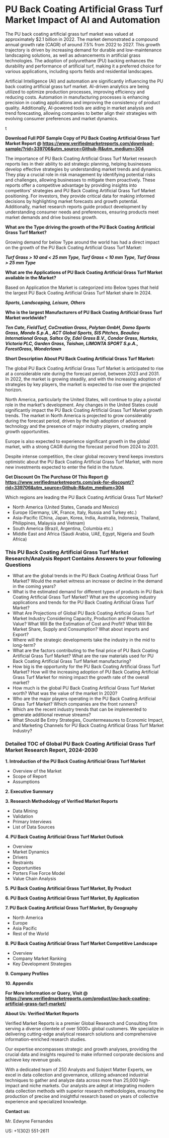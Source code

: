 <meta name="title" content="Global PU Back Coating Artificial Grass Turf Market Impact of AI and Automation"><meta name="description" content="The PU back coating artificial grass turf market was valued at approximately $2.1 billion in 2022. The market demonstrated a compound annual growth rate (CAGR) of arou"><meta name="title" content="PU Back Coating Artificial Grass Turf Market Size, Share, Scope, Trends, Growth, Opportunities, Analysis, Forecast"><h1>PU Back Coating Artificial Grass Turf Market Impact of AI and Automation</h1><p>The PU back coating artificial grass turf market was valued at approximately $2.1 billion in 2022. The market demonstrated a compound annual growth rate (CAGR) of around 7.5% from 2022 to 2027. This growth trajectory is driven by increasing demand for durable and low-maintenance landscaping solutions, as well as advancements in artificial grass technologies. The adoption of polyurethane (PU) backing enhances the durability and performance of artificial turf, making it a preferred choice for various applications, including sports fields and residential landscapes.</p><p>Artificial Intelligence (AI) and automation are significantly influencing the PU back coating artificial grass turf market. AI-driven analytics are being utilized to optimize production processes, improving efficiency and reducing costs. Automation in manufacturing processes is enhancing precision in coating applications and improving the consistency of product quality. Additionally, AI-powered tools are aiding in market analysis and trend forecasting, allowing companies to better align their strategies with evolving consumer preferences and market dynamics.</p>t</p><p id="" class=""><strong>Download Full PDF Sample Copy of PU Back Coating Artificial Grass Turf Market Report @ <a href="https://www.verifiedmarketreports.com/download-sample/?rid=339706&utm_source=Github-R&utm_medium=304" target="_blank">https://www.verifiedmarketreports.com/download-sample/?rid=339706&utm_source=Github-R&utm_medium=304</a></strong></p><p>The importance of&nbsp;PU Back Coating Artificial Grass Turf Market research reports lies in their ability to aid strategic planning, helping businesses develop effective strategies by understanding market trends and dynamics. They play a crucial role in risk management by identifying potential risks and challenges, allowing businesses to mitigate them proactively. These reports offer a competitive advantage by providing insights into competitors' strategies and PU Back Coating Artificial Grass Turf Market positioning. For investors, they provide critical data for making informed decisions by highlighting market forecasts and growth potential. Additionally, market research reports guide product development by understanding consumer needs and preferences, ensuring products meet market demands and drive business growth.</p><p><strong>What are the&nbsp;Type driving the growth of the PU Back Coating Artificial Grass Turf Market?</strong></p><p id="" class="">Growing demand for below Type around the world has had a direct impact on the growth of the PU Back Coating Artificial Grass Turf Market:</p><em><strong>Turf Grass > 10 and < 25 mm Type, Turf Grass < 10 mm Type, Turf Grass > 25 mm Type</strong></em></p><strong>What are the&nbsp;Applications&nbsp;of PU Back Coating Artificial Grass Turf Market available in the Market?</strong></p><p id="" class="">Based on Application the Market is categorized into Below types that held the largest PU Back Coating Artificial Grass Turf Market share In 2024.</p><em><strong>Sports, Landscaping, Leisure, Others</strong></em></p><strong>Who is the largest Manufacturers of PU Back Coating Artificial Grass Turf Market worldwide?</strong></p><p><em><strong>Ten Cate, FieldTurf, CoCreation Grass, Polytan GmbH, Domo Sports Grass, Mondo S.p.A., ACT Global Sports, SIS Pitches, Beaulieu International Group, Saltex Oy, Edel Grass B.V., Condor Grass, Nurteks, Victoria PLC, Garden Grass, Taishan, LIMONTA SPORT S.p.A., ForestGrass, Wonderlawn</strong></em></p><p id="" class=""><strong>Short Description About PU Back Coating Artificial Grass Turf Market:</strong></p><p>The global PU Back Coating Artificial Grass Turf Market is anticipated to rise at a considerable rate during the forecast period, between 2023 and 2031. In 2022, the market is growing steadily, and with the increasing adoption of strategies by key players, the market is expected to rise over the projected horizon.</p><p>North America, particularly the United States, will continue to play a pivotal role in the market's development. Any changes in the United States could significantly impact the PU Back Coating Artificial Grass Turf Market growth trends. The market in North America is projected to grow considerably during the forecast period, driven by the high adoption of advanced technology and the presence of major industry players, creating ample growth opportunities.</p><p>Europe is also expected to experience significant growth in the global market, with a strong CAGR during the forecast period from 2024 to 2031.</p><p>Despite intense competition, the clear global recovery trend keeps investors optimistic about the PU Back Coating Artificial Grass Turf Market, with more new investments expected to enter the field in the future.</p><p id="" class=""><strong>Get Discount On The Purchase Of This Report @ <a href="https://www.verifiedmarketreports.com/ask-for-discount/?rid=339706&utm_source=Github-R&utm_medium=304" target="_blank">https://www.verifiedmarketreports.com/ask-for-discount/?rid=339706&utm_source=Github-R&utm_medium=304</a></strong></p>Which regions are leading the PU Back Coating Artificial Grass Turf Market?</p><ul><li>North America (United States, Canada and Mexico)</li><li>Europe (Germany, UK, France, Italy, Russia and Turkey etc.)</li><li>Asia-Pacific (China, Japan, Korea, India, Australia, Indonesia, Thailand, Philippines, Malaysia and Vietnam)</li><li>South America (Brazil, Argentina, Columbia etc.)</li><li>Middle East and Africa (Saudi Arabia, UAE, Egypt, Nigeria and South Africa)</li></ul><h3 id="" class="">This PU Back Coating Artificial Grass Turf Market Research/Analysis Report Contains Answers to your following Questions</h3><ul><li>What are the global trends in the PU Back Coating Artificial Grass Turf Market? Would the market witness an increase or decline in the demand in the coming years?</li><li>What is the estimated demand for different types of products in PU Back Coating Artificial Grass Turf Market? What are the upcoming industry applications and trends for the PU Back Coating Artificial Grass Turf Market?</li><li>What Are Projections of Global PU Back Coating Artificial Grass Turf Market Industry Considering Capacity, Production and Production Value? What Will Be the Estimation of Cost and Profit? What Will Be Market Share, Supply and Consumption? What about imports and Export?</li><li>Where will the strategic developments take the industry in the mid to long-term?</li><li>What are the factors contributing to the final price of PU Back Coating Artificial Grass Turf Market? What are the raw materials used for PU Back Coating Artificial Grass Turf Market manufacturing?</li><li>How big is the opportunity for the PU Back Coating Artificial Grass Turf Market? How will the increasing adoption of PU Back Coating Artificial Grass Turf Market for mining impact the growth rate of the overall market?</li><li>How much is the global PU Back Coating Artificial Grass Turf Market worth? What was the value of the market In 2020?</li><li>Who are the major players operating in the PU Back Coating Artificial Grass Turf Market? Which companies are the front runners?</li><li>Which are the recent industry trends that can be implemented to generate additional revenue streams?</li><li>What Should Be Entry Strategies, Countermeasures to Economic Impact, and Marketing Channels for PU Back Coating Artificial Grass Turf Market Industry?</li></ul><h3 id="" class="">Detailed TOC of Global PU Back Coating Artificial Grass Turf Market Research Report, 2024-2030</h3><p id="" class=""><strong>1. Introduction of the PU Back Coating Artificial Grass Turf Market</strong></p><ul><li>Overview of the Market</li><li>Scope of Report</li><li>Assumptions</li></ul><p id="" class=""><strong>2. Executive Summary</strong></p><p id="" class=""><strong>3. Research Methodology of Verified Market Reports</strong></p><ul><li>Data Mining</li><li>Validation</li><li>Primary Interviews</li><li>List of Data Sources</li></ul><p id="" class=""><strong>4. PU Back Coating Artificial Grass Turf Market Outlook</strong></p><ul><li>Overview</li><li>Market Dynamics</li><li>Drivers</li><li>Restraints</li><li>Opportunities</li><li>Porters Five Force Model</li><li>Value Chain Analysis</li></ul><p id="" class=""><strong>5. PU Back Coating Artificial Grass Turf Market, By Product</strong></p><p id="" class=""><strong>6. PU Back Coating Artificial Grass Turf Market, By Application</strong></p><p id="" class=""><strong>7. PU Back Coating Artificial Grass Turf Market, By Geography</strong></p><ul><li>North America</li><li>Europe</li><li>Asia Pacific</li><li>Rest of the World</li></ul><p id="" class=""><strong>8. PU Back Coating Artificial Grass Turf Market Competitive Landscape</strong></p><ul><li>Overview</li><li>Company Market Ranking</li><li>Key Development Strategies</li></ul><p id="" class=""><strong>9. Company Profiles</strong></p><p id="" class=""><strong>10. Appendix</strong></p><p id="" class=""><strong>For More Information or Query, Visit @ <a href="https://www.verifiedmarketreports.com/product/pu-back-coating-artificial-grass-turf-market/" target="_blank">https://www.verifiedmarketreports.com/product/pu-back-coating-artificial-grass-turf-market/</a></strong></p><p id="" class=""><strong>About Us: Verified Market Reports</strong></p><p id="" class="">Verified Market Reports is a premier Global Research and Consulting firm serving a diverse clientele of over 5000+ global customers. We specialize in delivering cutting-edge analytical research solutions and comprehensive information-enriched research studies.</p><p id="" class="">Our expertise encompasses strategic and growth analyses, providing the crucial data and insights required to make informed corporate decisions and achieve key revenue goals.</p><p id="" class="">With a dedicated team of 250 Analysts and Subject Matter Experts, we excel in data collection and governance, utilizing advanced industrial techniques to gather and analyze data across more than 25,000 high-impact and niche markets. Our analysts are adept at integrating modern data collection methods with superior research methodologies, ensuring the production of precise and insightful research based on years of collective experience and specialized knowledge.</p><p id="" class=""><strong>Contact us:</strong></p><p id="" class="">Mr. Edwyne Fernandes</p><p id="" class="">US: +1(302) 551-2611</p>